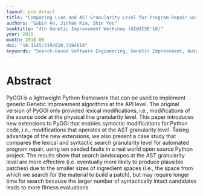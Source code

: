```yaml
---
layout: pub_detail
title: "Comparing Line and AST Granularity Level for Program Repair using PyGGI"
authors: "Gabin An, Jinhan Kim, Shin Yoo"
booktitle: "4th Genetic Improvement Workshop (GI@ICSE'18)"
year: 2018
month: 2018-06
doi: "10.1145/3194810.3194814"
keywords: "Search-based Software Engineering, Genetic Improvement, Automated Program Repair, PyGGI, Python Framework"
---
```


# Abstract

PyGGI is a lightweight Python framework that can be used to implement generic Genetic Improvement algorithms at the API level. The original version of PyGGI only provided lexical modifications, i.e., modifications of the source code at the physical line granularity level. This paper introduces new extensions to PyGGI that enables syntactic modifications for Python code, i.e., modifications that operates at the AST granularity level. Taking advantage of the new extensions, we also present a case study that compares the lexical and syntactic search granularity level for automated program repair, using ten seeded faults in a real world open source Python project. The results show that search landscapes at the AST granularity level are more effective (i.e. eventually more likely to produce plausible patches) due to the smaller sizes of ingredient spaces (i.e., the space from which we search for the material to build a patch), but may require longer time for search because the larger number of syntactically intact candidates leads to more fitness evaluations.